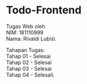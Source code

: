 # Todo-Frontend
Tugas Web oleh\
NIM: 181110999\
Nama: Rivaldi Lubis\

Tahapan Tugas:\
Tahap 01 - Selesai\
Tahap 02 - Selesai\
Tahap 03 - Selesai\
Tahap 04 - Selesai\
